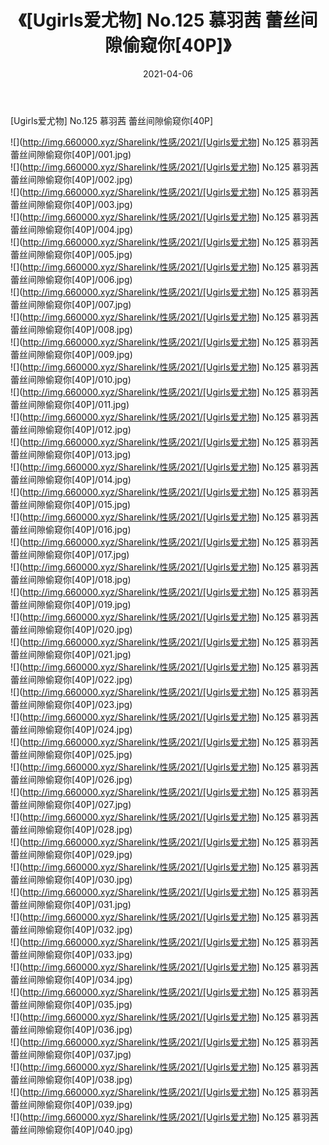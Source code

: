 ﻿---
layout: post
title:  《[Ugirls爱尤物] No.125 慕羽茜 蕾丝间隙偷窥你[40P]》
date:   2021-04-06
img: http://img.660000.xyz/Sharelink/性感/2021/[Ugirls爱尤物] No.125 慕羽茜 蕾丝间隙偷窥你[40P]/000.jpg
categories: [美女, 清纯, 唯美]
---

[Ugirls爱尤物] No.125 慕羽茜 蕾丝间隙偷窥你[40P]

  ![](http://img.660000.xyz/Sharelink/性感/2021/[Ugirls爱尤物] No.125 慕羽茜 蕾丝间隙偷窥你[40P]/001.jpg) <br> ![](http://img.660000.xyz/Sharelink/性感/2021/[Ugirls爱尤物] No.125 慕羽茜 蕾丝间隙偷窥你[40P]/002.jpg) <br> ![](http://img.660000.xyz/Sharelink/性感/2021/[Ugirls爱尤物] No.125 慕羽茜 蕾丝间隙偷窥你[40P]/003.jpg) <br> ![](http://img.660000.xyz/Sharelink/性感/2021/[Ugirls爱尤物] No.125 慕羽茜 蕾丝间隙偷窥你[40P]/004.jpg) <br> ![](http://img.660000.xyz/Sharelink/性感/2021/[Ugirls爱尤物] No.125 慕羽茜 蕾丝间隙偷窥你[40P]/005.jpg) <br> ![](http://img.660000.xyz/Sharelink/性感/2021/[Ugirls爱尤物] No.125 慕羽茜 蕾丝间隙偷窥你[40P]/006.jpg) <br> ![](http://img.660000.xyz/Sharelink/性感/2021/[Ugirls爱尤物] No.125 慕羽茜 蕾丝间隙偷窥你[40P]/007.jpg) <br> ![](http://img.660000.xyz/Sharelink/性感/2021/[Ugirls爱尤物] No.125 慕羽茜 蕾丝间隙偷窥你[40P]/008.jpg) <br> ![](http://img.660000.xyz/Sharelink/性感/2021/[Ugirls爱尤物] No.125 慕羽茜 蕾丝间隙偷窥你[40P]/009.jpg) <br> ![](http://img.660000.xyz/Sharelink/性感/2021/[Ugirls爱尤物] No.125 慕羽茜 蕾丝间隙偷窥你[40P]/010.jpg) <br> ![](http://img.660000.xyz/Sharelink/性感/2021/[Ugirls爱尤物] No.125 慕羽茜 蕾丝间隙偷窥你[40P]/011.jpg) <br> ![](http://img.660000.xyz/Sharelink/性感/2021/[Ugirls爱尤物] No.125 慕羽茜 蕾丝间隙偷窥你[40P]/012.jpg) <br> ![](http://img.660000.xyz/Sharelink/性感/2021/[Ugirls爱尤物] No.125 慕羽茜 蕾丝间隙偷窥你[40P]/013.jpg) <br> ![](http://img.660000.xyz/Sharelink/性感/2021/[Ugirls爱尤物] No.125 慕羽茜 蕾丝间隙偷窥你[40P]/014.jpg) <br> ![](http://img.660000.xyz/Sharelink/性感/2021/[Ugirls爱尤物] No.125 慕羽茜 蕾丝间隙偷窥你[40P]/015.jpg) <br> ![](http://img.660000.xyz/Sharelink/性感/2021/[Ugirls爱尤物] No.125 慕羽茜 蕾丝间隙偷窥你[40P]/016.jpg) <br> ![](http://img.660000.xyz/Sharelink/性感/2021/[Ugirls爱尤物] No.125 慕羽茜 蕾丝间隙偷窥你[40P]/017.jpg) <br> ![](http://img.660000.xyz/Sharelink/性感/2021/[Ugirls爱尤物] No.125 慕羽茜 蕾丝间隙偷窥你[40P]/018.jpg) <br> ![](http://img.660000.xyz/Sharelink/性感/2021/[Ugirls爱尤物] No.125 慕羽茜 蕾丝间隙偷窥你[40P]/019.jpg) <br> ![](http://img.660000.xyz/Sharelink/性感/2021/[Ugirls爱尤物] No.125 慕羽茜 蕾丝间隙偷窥你[40P]/020.jpg) <br> ![](http://img.660000.xyz/Sharelink/性感/2021/[Ugirls爱尤物] No.125 慕羽茜 蕾丝间隙偷窥你[40P]/021.jpg) <br> ![](http://img.660000.xyz/Sharelink/性感/2021/[Ugirls爱尤物] No.125 慕羽茜 蕾丝间隙偷窥你[40P]/022.jpg) <br> ![](http://img.660000.xyz/Sharelink/性感/2021/[Ugirls爱尤物] No.125 慕羽茜 蕾丝间隙偷窥你[40P]/023.jpg) <br> ![](http://img.660000.xyz/Sharelink/性感/2021/[Ugirls爱尤物] No.125 慕羽茜 蕾丝间隙偷窥你[40P]/024.jpg) <br> ![](http://img.660000.xyz/Sharelink/性感/2021/[Ugirls爱尤物] No.125 慕羽茜 蕾丝间隙偷窥你[40P]/025.jpg) <br> ![](http://img.660000.xyz/Sharelink/性感/2021/[Ugirls爱尤物] No.125 慕羽茜 蕾丝间隙偷窥你[40P]/026.jpg) <br> ![](http://img.660000.xyz/Sharelink/性感/2021/[Ugirls爱尤物] No.125 慕羽茜 蕾丝间隙偷窥你[40P]/027.jpg) <br> ![](http://img.660000.xyz/Sharelink/性感/2021/[Ugirls爱尤物] No.125 慕羽茜 蕾丝间隙偷窥你[40P]/028.jpg) <br> ![](http://img.660000.xyz/Sharelink/性感/2021/[Ugirls爱尤物] No.125 慕羽茜 蕾丝间隙偷窥你[40P]/029.jpg) <br> ![](http://img.660000.xyz/Sharelink/性感/2021/[Ugirls爱尤物] No.125 慕羽茜 蕾丝间隙偷窥你[40P]/030.jpg) <br> ![](http://img.660000.xyz/Sharelink/性感/2021/[Ugirls爱尤物] No.125 慕羽茜 蕾丝间隙偷窥你[40P]/031.jpg) <br> ![](http://img.660000.xyz/Sharelink/性感/2021/[Ugirls爱尤物] No.125 慕羽茜 蕾丝间隙偷窥你[40P]/032.jpg) <br> ![](http://img.660000.xyz/Sharelink/性感/2021/[Ugirls爱尤物] No.125 慕羽茜 蕾丝间隙偷窥你[40P]/033.jpg) <br> ![](http://img.660000.xyz/Sharelink/性感/2021/[Ugirls爱尤物] No.125 慕羽茜 蕾丝间隙偷窥你[40P]/034.jpg) <br> ![](http://img.660000.xyz/Sharelink/性感/2021/[Ugirls爱尤物] No.125 慕羽茜 蕾丝间隙偷窥你[40P]/035.jpg) <br> ![](http://img.660000.xyz/Sharelink/性感/2021/[Ugirls爱尤物] No.125 慕羽茜 蕾丝间隙偷窥你[40P]/036.jpg) <br> ![](http://img.660000.xyz/Sharelink/性感/2021/[Ugirls爱尤物] No.125 慕羽茜 蕾丝间隙偷窥你[40P]/037.jpg) <br> ![](http://img.660000.xyz/Sharelink/性感/2021/[Ugirls爱尤物] No.125 慕羽茜 蕾丝间隙偷窥你[40P]/038.jpg) <br> ![](http://img.660000.xyz/Sharelink/性感/2021/[Ugirls爱尤物] No.125 慕羽茜 蕾丝间隙偷窥你[40P]/039.jpg) <br> ![](http://img.660000.xyz/Sharelink/性感/2021/[Ugirls爱尤物] No.125 慕羽茜 蕾丝间隙偷窥你[40P]/040.jpg) <br>